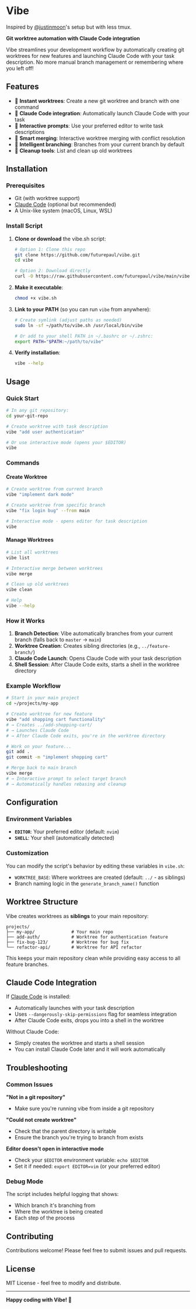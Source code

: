 # Vibe

Inspired by [@justinmoon](https://github.com/justinmoon)'s setup but with less tmux.

**Git worktree automation with Claude Code integration**

Vibe streamlines your development workflow by automatically creating git worktrees for new features and launching Claude Code with your task description. No more manual branch management or remembering where you left off!

## Features

- 🚀 **Instant worktrees**: Create a new git worktree and branch with one command
- 🤖 **Claude Code integration**: Automatically launch Claude Code with your task
- 📝 **Interactive prompts**: Use your preferred editor to write task descriptions
- 🔀 **Smart merging**: Interactive worktree merging with conflict resolution
- 🌿 **Intelligent branching**: Branches from your current branch by default
- 🧹 **Cleanup tools**: List and clean up old worktrees

## Installation

### Prerequisites

- Git (with worktree support)
- [Claude Code](https://claude.ai/code) (optional but recommended)
- A Unix-like system (macOS, Linux, WSL)

### Install Script

1. **Clone or download** the vibe.sh script:
   ```bash
   # Option 1: Clone this repo
   git clone https://github.com/futurepaul/vibe.git
   cd vibe
   
   # Option 2: Download directly
   curl -O https://raw.githubusercontent.com/futurepaul/vibe/main/vibe.sh
   ```

2. **Make it executable**:
   ```bash
   chmod +x vibe.sh
   ```

3. **Link to your PATH** (so you can run `vibe` from anywhere):
   ```bash
   # Create symlink (adjust paths as needed)
   sudo ln -sf ~/path/to/vibe.sh /usr/local/bin/vibe
   
   # Or add to your shell PATH in ~/.bashrc or ~/.zshrc:
   export PATH="$PATH:~/path/to/vibe"
   ```

4. **Verify installation**:
   ```bash
   vibe --help
   ```

## Usage

### Quick Start

```bash
# In any git repository:
cd your-git-repo

# Create worktree with task description
vibe "add user authentication"

# Or use interactive mode (opens your $EDITOR)
vibe
```

### Commands

#### Create Worktree
```bash
# Create worktree from current branch
vibe "implement dark mode"

# Create worktree from specific branch
vibe "fix login bug" --from main

# Interactive mode - opens editor for task description
vibe
```

#### Manage Worktrees
```bash
# List all worktrees
vibe list

# Interactive merge between worktrees
vibe merge

# Clean up old worktrees
vibe clean

# Help
vibe --help
```

### How it Works

1. **Branch Detection**: Vibe automatically branches from your current branch (falls back to `master` → `main`)
2. **Worktree Creation**: Creates sibling directories (e.g., `../feature-branch/`)
3. **Claude Code Launch**: Opens Claude Code with your task description
4. **Shell Session**: After Claude Code exits, starts a shell in the worktree directory

### Example Workflow

```bash
# Start in your main project
cd ~/projects/my-app

# Create worktree for new feature
vibe "add shopping cart functionality"
# → Creates ../add-shopping-cart/ 
# → Launches Claude Code
# → After Claude Code exits, you're in the worktree directory

# Work on your feature...
git add .
git commit -m "implement shopping cart"

# Merge back to main branch
vibe merge
# → Interactive prompt to select target branch
# → Automatically handles rebasing and cleanup
```

## Configuration

### Environment Variables

- **`EDITOR`**: Your preferred editor (default: `nvim`)
- **`SHELL`**: Your shell (automatically detected)

### Customization

You can modify the script's behavior by editing these variables in `vibe.sh`:

- `WORKTREE_BASE`: Where worktrees are created (default: `../` - as siblings)
- Branch naming logic in the `generate_branch_name()` function

## Worktree Structure

Vibe creates worktrees as **siblings** to your main repository:

```
projects/
├── my-app/              # Your main repo
├── add-auth/            # Worktree for authentication feature
├── fix-bug-123/         # Worktree for bug fix  
└── refactor-api/        # Worktree for API refactor
```

This keeps your main repository clean while providing easy access to all feature branches.

## Claude Code Integration

If [Claude Code](https://claude.ai/code) is installed:
- Automatically launches with your task description
- Uses `--dangerously-skip-permissions` flag for seamless integration
- After Claude Code exits, drops you into a shell in the worktree

Without Claude Code:
- Simply creates the worktree and starts a shell session
- You can install Claude Code later and it will work automatically

## Troubleshooting

### Common Issues

**"Not in a git repository"**
- Make sure you're running vibe from inside a git repository

**"Could not create worktree"**
- Check that the parent directory is writable
- Ensure the branch you're trying to branch from exists

**Editor doesn't open in interactive mode**
- Check your `$EDITOR` environment variable: `echo $EDITOR`
- Set it if needed: `export EDITOR=vim` (or your preferred editor)

### Debug Mode

The script includes helpful logging that shows:
- Which branch it's branching from
- Where the worktree is being created
- Each step of the process

## Contributing

Contributions welcome! Please feel free to submit issues and pull requests.

## License

MIT License - feel free to modify and distribute.

---

**Happy coding with Vibe! 🎵**
